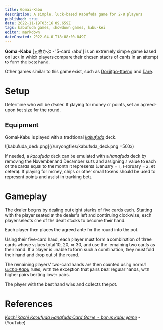 ```yaml
---
title: Gomai-Kabu
description: A simple, luck-based Kabufuda game for 2-8 players
published: true
date: 2022-11-19T03:16:09.659Z
tags: kabufuda games, showdown games, kabu-kei
editor: markdown
dateCreated: 2022-04-01T18:08:00.849Z
---
```


**Gomai-Kabu** [五枚かぶ - '5-card kabu'] is an extremely simple game based on luck in which players compare their chosen stacks of cards in an attempt to form the best hand.

Other games similar to this game exist, such as [Dorijitgo-ttaeng](/en/hanafuda/games/seotda#dorijitgo-ttaeng) and [Dare](/en/kabufuda/games/dare).

# Setup
Determine who will be dealer. If playing for money or points, set an agreed-upon bet size for the round.

## Equipment
Gomai-Kabu is played with a traditional [*kabufuda*](/en/kabufuda) deck.

![kabufuda_deck.png](/suryongfiles/kabufuda_deck.png =500x)

If needed, a *kabufuda* deck can be emulated with a *hanafuda* deck by removing the November and December suits and assigning a value to each of the cards equal to the month it represents (January = 1, February = 2, et cetera). If playing for money, chips or other small tokens should be used to represent points and assist in tracking bets.

# Gameplay
The dealer begins by dealing out eight stacks of five cards each. Starting with the player seated at the dealer's left and continuing clockwise, each player selects one of the dealt stacks to become their hand.

Each player then places the agreed ante for the round into the pot. 

Using their five-card hand, each player must form a combination of three cards whose values total 10, 20, or 30, and use the remaining two cards as their hand. If a player is unable to form such a combination, they must fold their hand and drop out of the round.

The remaining players' two-card hands are then counted using normal [*Oicho-Kabu*](/en/kabufuda/games/oicho-kabu) rules, with the exception that pairs beat regular hands, with higher pairs beating lower pairs.

The player with the best hand wins and collects the pot.

# References
[*Kachi Kachi Kabufuda Hanafuda Card Game + bonus kabu game*](https://www.youtube.com/watch?v=eAsWqKSQdqo) - (YouTube)